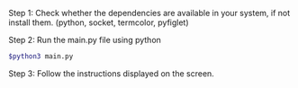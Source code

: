 Step 1: Check whether the dependencies are available in your system, if not install them.
        (python, socket, termcolor, pyfiglet)

Step 2: Run the main.py file using python
```bash
$python3 main.py
```
Step 3: Follow the instructions displayed on the screen.
